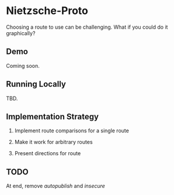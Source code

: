 Nietzsche-Proto
===============

Choosing a route to use can be challenging. What if you could do it graphically?

Demo
----
Coming soon.

Running Locally
---------------
TBD.

Implementation Strategy
-----------------------

1. Implement route comparisons for a single route

2. Make it work for arbitrary routes

3. Present directions for route


TODO
-----


At end, remove _autopublish_ and _insecure_
